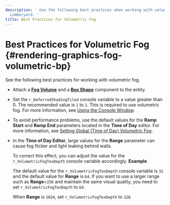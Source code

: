 ```yaml
---
description: ' Use the following best practices when working with volumetric fog in
  Lumberyard. '
title: Best Practices for Volumetric Fog
---
```

# Best Practices for Volumetric Fog {#rendering-graphics-fog-volumetric-bp}

See the following best practices for working with volumetric fog\.
+ Attach a **[Fog Volume](/docs/userguide/components/fog-volume.md)** and a **[Box Shape](/docs/userguide/components/shapes.md)** component to the entity\.
+ Set the `r_DeferredShadingTiled` console variable to a value greater than 0\. The recommended value is `1` to `2`\. This is required to use volumetric fog\. For more information, see [Using the Console Window](/docs/userguide/console-intro.md)\.
+ To avoid performance problems, use the default values for the **Ramp Start** and **Ramp End** parameters located in the **Time of Day** editor\. For more information, see [Setting Global \(Time of Day\) Volumetric Fog](/docs/userguide/rendering/fog-volumetric-global.md)\.
+ In the **Time of Day Editor**, large values for the **Range** parameter can cause fog flicker and light leaking behind walls\.

  To correct this effect, you can adjust the value for the `r_VolumetricFogTexDepth` console variable accordingly\.
**Example**

  The default value for the `r_VolumetricFogTexDepth` console variable is `32` and the default value for **Range** is `64`\. If you want to use a larger range such as **Range**=`256` and maintain the same visual quality, you need to set `r_VolumetricFogTexDepth` to `64`\.

  When **Range** is `1024`, set `r_VolumetricFogTexDepth` to `128`\.